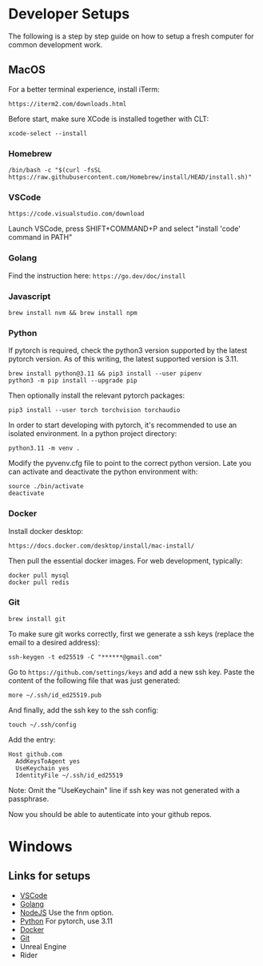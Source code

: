 # Developer Setups

The following is a step by step guide on how to setup a fresh computer for common development work.


## MacOS
For a better terminal experience, install iTerm:
```
https://iterm2.com/downloads.html
```

Before start, make sure XCode is installed together with CLT:
```
xcode-select --install
```

### Homebrew
```
/bin/bash -c "$(curl -fsSL https://raw.githubusercontent.com/Homebrew/install/HEAD/install.sh)"
```

### VSCode
```
https://code.visualstudio.com/download
```

Launch VSCode, press SHIFT+COMMAND+P and select "install 'code' command in PATH"

### Golang
Find the instruction here: ```https://go.dev/doc/install```

### Javascript
```
brew install nvm && brew install npm
```

### Python
If pytorch is required, check the python3 version supported by the latest pytorch version.
As of this writing, the latest supported version is 3.11.
```
brew install python@3.11 && pip3 install --user pipenv
python3 -m pip install --upgrade pip
```

Then optionally install the relevant pytorch packages:
```
pip3 install --user torch torchvision torchaudio
```

In order to start developing with pytorch, it's recommended to use an isolated environment. In a python project directory:
```
python3.11 -m venv .
```
Modify the pyvenv.cfg file to point to the correct python version. Late you can activate and deactivate the python environment with:
```
source ./bin/activate
deactivate
```

### Docker
Install docker desktop:
```
https://docs.docker.com/desktop/install/mac-install/
```

Then pull the essential docker images. For web development, typically:
```
docker pull mysql
docker pull redis
```

### Git
```
brew install git
```
To make sure git works correctly, first we generate a ssh keys (replace the email to a desired address):
```
ssh-keygen -t ed25519 -C "******@gmail.com"
```

Go to ```https://github.com/settings/keys``` and add a new ssh key. Paste the content of the following file that was just generated:
```
more ~/.ssh/id_ed25519.pub
```

And finally, add the ssh key to the ssh config:
```
touch ~/.ssh/config
```

Add the entry:
```
Host github.com
  AddKeysToAgent yes
  UseKeychain yes
  IdentityFile ~/.ssh/id_ed25519
```
Note:  Omit the "UseKeychain" line if ssh key was not generated with a passphrase.

Now you should be able to autenticate into your github repos.


# Windows

## Links for setups
- [VSCode](https://code.visualstudio.com/download)
- [Golang](https://go.dev/doc/install)
- [NodeJS](https://nodejs.org/en/download/package-manager/current) Use the fnm option.
- [Python](https://www.python.org/downloads/windows/) For pytorch, use 3.11
- [Docker](https://www.docker.com/products/docker-desktop/)
- [Git](https://desktop.github.com/download/)
- Unreal Engine
- Rider